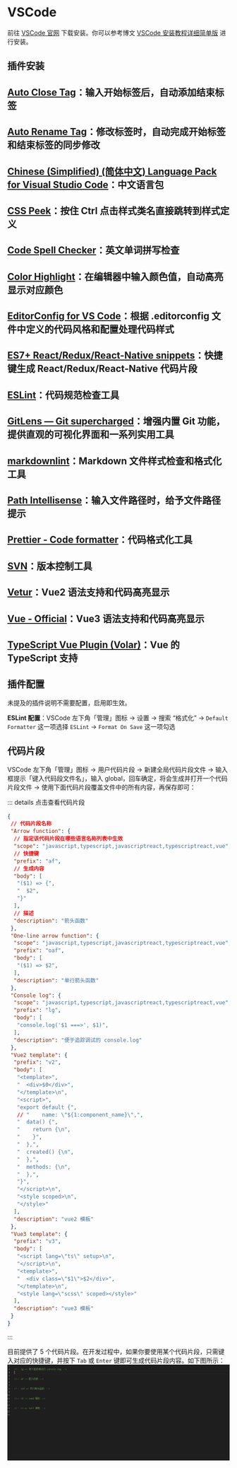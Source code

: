 # VSCode

前往 [VSCode 官网](https://code.visualstudio.com/) 下载安装。你可以参考博文 [VSCode 安装教程详细简单版](https://blog.csdn.net/weixin_43928112/article/details/125813377) 进行安装。

## 插件安装

<PluginIconCom url="https://formulahendry.gallerycdn.vsassets.io/extensions/formulahendry/auto-close-tag/0.5.14/1644313109985/Microsoft.VisualStudio.Services.Icons.Default" /> [Auto Close Tag](https://marketplace.visualstudio.com/items?itemName=formulahendry.auto-close-tag)：输入开始标签后，自动添加结束标签
---

<PluginIconCom url="https://formulahendry.gallerycdn.vsassets.io/extensions/formulahendry/auto-rename-tag/0.1.10/1644319230173/Microsoft.VisualStudio.Services.Icons.Default" /> [Auto Rename Tag](https://marketplace.visualstudio.com/items?itemName=formulahendry.auto-rename-tag)：修改标签时，自动完成开始标签和结束标签的同步修改
---

<PluginIconCom url="https://ms-ceintl.gallerycdn.vsassets.io/extensions/ms-ceintl/vscode-language-pack-zh-hans/1.78.2023041909/1681896361735/Microsoft.VisualStudio.Services.Icons.Default" /> [Chinese (Simplified) (简体中文) Language Pack for Visual Studio Code](https://marketplace.visualstudio.com/items?itemName=MS-CEINTL.vscode-language-pack-zh-hans)：中文语言包
---

<PluginIconCom url="https://pranaygp.gallerycdn.vsassets.io/extensions/pranaygp/vscode-css-peek/4.4.1/1689036849877/Microsoft.VisualStudio.Services.Icons.Default" /> [CSS Peek](https://marketplace.visualstudio.com/items?itemName=pranaygp.vscode-css-peek)：按住 Ctrl 点击样式类名直接跳转到样式定义
---

<PluginIconCom url="https://streetsidesoftware.gallerycdn.vsassets.io/extensions/streetsidesoftware/code-spell-checker/2.20.4/1680519931370/Microsoft.VisualStudio.Services.Icons.Default" /> [Code Spell Checker](https://marketplace.visualstudio.com/items?itemName=streetsidesoftware.code-spell-checker)：英文单词拼写检查
---

<PluginIconCom url="https://naumovs.gallerycdn.vsassets.io/extensions/naumovs/color-highlight/2.5.0/1631530639439/Microsoft.VisualStudio.Services.Icons.Default" /> [Color Highlight](https://marketplace.visualstudio.com/items?itemName=naumovs.color-highlight)<Badge type="tip" text="非必须" vertical="middle" />：在编辑器中输入颜色值，自动高亮显示对应颜色
---

<PluginIconCom url="https://editorconfig.gallerycdn.vsassets.io/extensions/editorconfig/editorconfig/0.16.4/1607315835386/Microsoft.VisualStudio.Services.Icons.Default" /> [EditorConfig for VS Code](https://marketplace.visualstudio.com/items?itemName=EditorConfig.EditorConfig)：根据 .editorconfig 文件中定义的代码风格和配置处理代码样式
---

<PluginIconCom url="https://dsznajder.gallerycdn.vsassets.io/extensions/dsznajder/es7-react-js-snippets/4.4.3/1645189962576/Microsoft.VisualStudio.Services.Icons.Default" /> [ES7+ React/Redux/React-Native snippets](https://marketplace.visualstudio.com/items?itemName=dsznajder.es7-react-js-snippets)：快捷键生成 React/Redux/React-Native 代码片段
---

<PluginIconCom url="https://dbaeumer.gallerycdn.vsassets.io/extensions/dbaeumer/vscode-eslint/2.4.0/1675676105903/Microsoft.VisualStudio.Services.Icons.Default" /> [ESLint](https://marketplace.visualstudio.com/items?itemName=dbaeumer.vscode-eslint)：代码规范检查工具
---

<PluginIconCom url="https://eamodio.gallerycdn.vsassets.io/extensions/eamodio/gitlens/2025.1.813/1736359674756/Microsoft.VisualStudio.Services.Icons.Default" /> [GitLens — Git supercharged](https://marketplace.visualstudio.com/items?itemName=eamodio.gitlens)：增强内置 Git 功能，提供直观的可视化界面和一系列实用工具
---

<PluginIconCom url="https://davidanson.gallerycdn.vsassets.io/extensions/davidanson/vscode-markdownlint/0.49.0/1673500187272/Microsoft.VisualStudio.Services.Icons.Default" /> [markdownlint](https://marketplace.visualstudio.com/items?itemName=DavidAnson.vscode-markdownlint)：Markdown 文件样式检查和格式化工具
---

<PluginIconCom url="https://christian-kohler.gallerycdn.vsassets.io/extensions/christian-kohler/path-intellisense/2.8.4/1671488165155/Microsoft.VisualStudio.Services.Icons.Default" /> [Path Intellisense](https://marketplace.visualstudio.com/items?itemName=christian-kohler.path-intellisense)：输入文件路径时，给予文件路径提示
---

<PluginIconCom url="https://esbenp.gallerycdn.vsassets.io/extensions/esbenp/prettier-vscode/9.12.0/1682068702568/Microsoft.VisualStudio.Services.Icons.Default" /> [Prettier - Code formatter](https://marketplace.visualstudio.com/items?itemName=esbenp.prettier-vscode)：代码格式化工具
---

<PluginIconCom url="https://johnstoncode.gallerycdn.vsassets.io/extensions/johnstoncode/svn-scm/2.15.7/1671796596069/Microsoft.VisualStudio.Services.Icons.Default" /> [SVN](https://marketplace.visualstudio.com/items?itemName=johnstoncode.svn-scm)：版本控制工具
---

<PluginIconCom url="https://octref.gallerycdn.vsassets.io/extensions/octref/vetur/0.37.3/1677130066715/Microsoft.VisualStudio.Services.Icons.Default" /> [Vetur](https://marketplace.visualstudio.com/items?itemName=octref.vetur)<Badge type="warning" text="为避免冲突，使用时禁用 Vue - Official" vertical="middle" />：Vue2 语法支持和代码高亮显示
---

<PluginIconCom url="https://vue.gallerycdn.vsassets.io/extensions/vue/volar/2.2.0/1734984550443/Microsoft.VisualStudio.Services.Icons.Default" /> [Vue - Official](https://marketplace.visualstudio.com/items?itemName=Vue.volar)<Badge type="warning" text="为避免冲突，使用时禁用 Vetur" vertical="middle" />：Vue3 语法支持和代码高亮显示
---

<PluginIconCom url="https://vue.gallerycdn.vsassets.io/extensions/vue/vscode-typescript-vue-plugin/1.4.2/1682073519031/Microsoft.VisualStudio.Services.Icons.Default" /> [TypeScript Vue Plugin (Volar)](https://marketplace.visualstudio.com/items?itemName=Vue.vscode-typescript-vue-plugin)：Vue 的 TypeScript 支持
---

## 插件配置

未提及的插件说明不需要配置，启用即生效。

**ESLint 配置**：VSCode 左下角「管理」图标 -> 设置 -> 搜索 “格式化” -> `Default Formatter` 这一项选择 `ESLint` -> `Format On Save` 这一项勾选

## 代码片段

VSCode 左下角「管理」图标 -> 用户代码片段 -> 新建全局代码片段文件 -> 输入框提示「键入代码段文件名」，输入 global，回车确定，将会生成并打开一个代码片段文件 -> 使用下面代码片段覆盖文件中的所有内容，再保存即可：

::: details 点击查看代码片段

```json
{
 // 代码片段名称
 "Arrow function": {
  // 指定该代码片段在哪些语言名称列表中生效
  "scope": "javascript,typescript,javascriptreact,typescriptreact,vue",
  // 快捷键
  "prefix": "af",
  // 生成内容
  "body": [
   "($1) => {",
   "  $2",
   "}"
  ],
  // 描述
  "description": "箭头函数"
 },
 "One-line arrow function": {
  "scope": "javascript,typescript,javascriptreact,typescriptreact,vue",
  "prefix": "oaf",
  "body": [
   "($1) => $2",
  ],
  "description": "单行箭头函数"
 },
 "Console log": {
  "scope": "javascript,typescript,javascriptreact,typescriptreact,vue",
  "prefix": "lg",
  "body": [
   "console.log('$1 ===>', $1)",
  ],
  "description": "便于追踪调试的 console.log"
 },
 "Vue2 template": {
  "prefix": "v2",
  "body": [
   "<template>",
   "  <div>$0</div>",
   "</template>\n",
   "<script>",
   "export default {",
   // "    name: \"${1:component_name}\",",
   "  data() {",
   "    return {\n",
   "    }",
   "  },",
   "  created() {\n",
   "  },",
   "  methods: {\n",
   "  },",
   "}",
   "</script>\n",
   "<style scoped>\n",
   "</style>"
  ],
  "description": "vue2 模板"
 },
 "Vue3 template": {
  "prefix": "v3",
  "body": [
   "<script lang=\"ts\" setup>\n",
   "</script>\n",
   "<template>",
   "  <div class=\"$1\">$2</div>",
   "</template>\n",
   "<style lang=\"scss\" scoped></style>"
  ],
  "description": "vue3 模板"
 }
}
```

:::

目前提供了 5 个代码片段。在开发过程中，如果你要使用某个代码片段，只需键入对应的快捷键，并按下 `Tab` 或 `Enter` 键即可生成代码片段内容。如下图所示：
![代码块](/images/代码块.gif)
